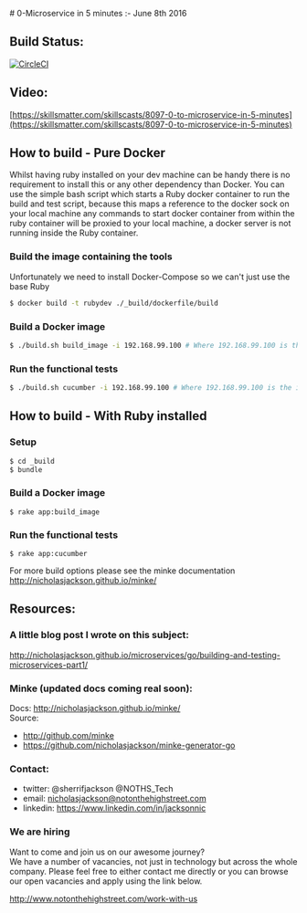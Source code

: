 # 0-Microservice in 5 minutes :- June 8th 2016

## Build Status:  
[![CircleCI](https://circleci.com/gh/nicholasjackson/containersched.svg?style=svg)](https://circleci.com/gh/nicholasjackson/containersched)

## Video:
[https://skillsmatter.com/skillscasts/8097-0-to-microservice-in-5-minutes](https://skillsmatter.com/skillscasts/8097-0-to-microservice-in-5-minutes)

## How to build - Pure Docker
Whilst having ruby installed on your dev machine can be handy there is no requirement to install this or any other dependency than Docker.  You can use the simple bash script which starts a Ruby docker container to run the build and test script, because this maps a reference to the docker sock on your local machine any commands to start docker container from within the ruby container will be proxied to your local machine, a docker server is not running inside the Ruby container.

### Build the image containing the tools
Unfortunately we need to install Docker-Compose so we can't just use the base Ruby

```bash
$ docker build -t rubydev ./_build/dockerfile/build
```

### Build a Docker image
```bash
$ ./build.sh build_image -i 192.168.99.100 # Where 192.168.99.100 is the ip address of your docker host
```

### Run the functional tests
```bash
$ ./build.sh cucumber -i 192.168.99.100 # Where 192.168.99.100 is the ip address of your docker host
```

## How to build - With Ruby installed
### Setup
```bash
$ cd _build
$ bundle
```

### Build a Docker image
```
$ rake app:build_image
```

### Run the functional tests
```
$ rake app:cucumber
```

For more build options please see the minke documentation http://nicholasjackson.github.io/minke/  

## Resources:

### A little blog post I wrote on this subject:  
http://nicholasjackson.github.io/microservices/go/building-and-testing-microservices-part1/

### Minke (updated docs coming real soon):  
Docs: http://nicholasjackson.github.io/minke/  
Source:   
- http://github.com/minke  
- https://github.com/nicholasjackson/minke-generator-go

### Contact:
- twitter: @sherrifjackson @NOTHS_Tech
- email: nicholasjackson@notonthehighstreet.com
- linkedin: https://www.linkedin.com/in/jacksonnic

### We are hiring
Want to come and join us on our awesome journey?   
We have a number of vacancies, not just in technology but across the whole company.  Please feel free to either contact me directly or you can browse our open vacancies and apply using the link below.

http://www.notonthehighstreet.com/work-with-us
